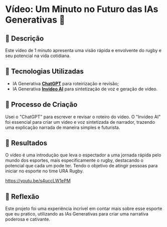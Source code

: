 # Vídeo: Um Minuto no Futuro das IAs Generativas 🎥

## 📒 Descrição
Este vídeo de 1 minuto apresenta uma visão rápida e envolvente do rugby e seu potencial na vida cotidiana.

## 🤖 Tecnologias Utilizadas
- IA Generativa **[ChatGPT](https://chat.openai.com)** para roteirização e revisão;
- IA Generativa **[Invideo AI](https://ai.invideo.io)** para sintetização de voz e geração de video.

## 🧐 Processo de Criação
Usei o "ChatGPT" para escrever e revisar o roteiro do vídeo. O "Invideo AI" foi essencial para criar um video e voz sintetizada de narrador, trazendo uma explicação narrada de maneira simples e futurista.

## 🚀 Resultados
O vídeo é uma introdução que leva o espectador a uma jornada rápida pelo mundo dos esportes, mais especificamente o rugby, destacando o potencial que cada um pode ter. Tendo o objetivo de atingir pessoas para iniciar no esporte no time URA Rugby.

https://youtu.be/s4uccLW1ePM

## 💭 Reflexão
Este projeto foi uma experiência incrível em contar mais sobre esse esporte que eu pratico, utilizando as IAs Generativas para criar uma narrativa poderosa e cativante.
